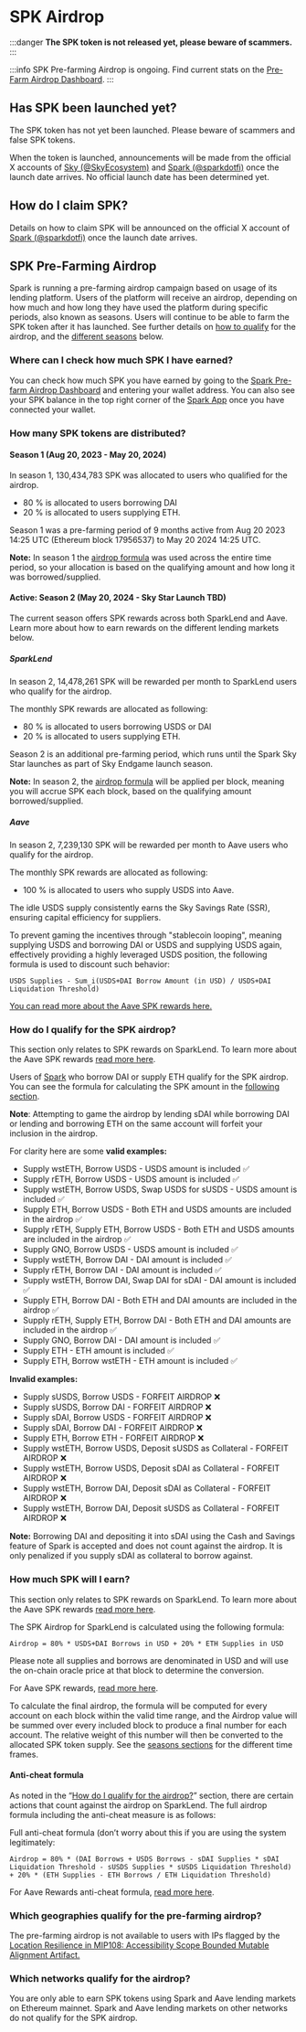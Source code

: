 # SPK Airdrop

:::danger
**The SPK token is not released yet, please beware of scammers.**
:::

:::info
SPK Pre-farming Airdrop is ongoing. Find current stats on the [Pre-Farm Airdrop Dashboard](https://spark.blockanalitica.com/v1/ethereum/airdrop/).
:::

## Has SPK been launched yet?

The SPK token has not yet been launched. Please beware of scammers and false SPK tokens.

When the token is launched, announcements will be made from the official X accounts of [Sky (@SkyEcosystem)](https://x.com/SkyEcosystem) and [Spark (@sparkdotfi)](https://x.com/sparkdotfi) once the launch date arrives. No official launch date has been determined yet.

## How do I claim SPK?

Details on how to claim SPK will be announced on the official X account of [Spark (@sparkdotfi)](https://x.com/sparkdotfi) once the launch date arrives.

## SPK Pre-Farming Airdrop

Spark is running a pre-farming airdrop campaign based on usage of its lending platform. Users of the platform will receive an airdrop, depending on how much and how long they have used the platform during specific periods, also known as seasons. Users will continue to be able to farm the SPK token after it has launched. See further details on [how to qualify](#how-do-i-qualify-for-the-spk-airdrop) for the airdrop, and the [different seasons](#season-1-aug-20-2023-may-20-2024) below.

### Where can I check how much SPK I have earned?
You can check how much SPK you have earned by going to the [Spark Pre-farm Airdrop Dashboard](https://spark.blockanalitica.com/v1/ethereum/airdrop/) and entering your wallet address. You can also see your SPK balance in the top right corner of the [Spark App](https://app.spark.fi/) once you have connected your wallet.

### How many SPK tokens are distributed?

#### Season 1 (Aug 20, 2023 - May 20, 2024)

In season 1, 130,434,783 SPK was allocated to users who qualified for the airdrop.

* 80 % is allocated to users borrowing DAI
* 20 % is allocated to users supplying ETH.

Season 1 was a pre-farming period of 9 months active from Aug 20 2023 14:25 UTC (Ethereum block 17956537) to May 20 2024 14:25 UTC.

**Note:** In season 1 the [airdrop formula](#how-much-spk-will-i-earn) was used across the entire time period, so your allocation is based on the qualifying amount and how long it was borrowed/supplied.

#### Active: Season 2 (May 20, 2024 - Sky Star Launch TBD)

The current season offers SPK rewards across both SparkLend and Aave. Learn more about how to earn rewards on the different lending markets below.

##### SparkLend

In season 2, 14,478,261 SPK will be rewarded per month to SparkLend users who qualify for the airdrop.

The monthly SPK rewards are allocated as following:

* 80 % is allocated to users borrowing USDS or DAI
* 20 % is allocated to users supplying ETH.

Season 2 is an additional pre-farming period, which runs until the Spark Sky Star launches as part of Sky Endgame launch season.

**Note:** In season 2, the [airdrop formula](#how-much-spk-will-i-earn) will be applied per block, meaning you will accrue SPK each block, based on the qualifying amount borrowed/supplied.

##### Aave

In season 2, 7,239,130 SPK will be rewarded per month to Aave users who qualify for the airdrop.

The monthly SPK rewards are allocated as following:

* 100 % is allocated to users who supply USDS into Aave.

The idle USDS supply consistently earns the Sky Savings Rate (SSR), ensuring capital efficiency for suppliers.

To prevent gaming the incentives through "stablecoin looping", meaning supplying USDS and borrowing DAI or USDS and supplying USDS again, effectively providing a highly leveraged USDS position, the following formula is used to discount such behavior:

`USDS Supplies - Sum_i(USDS+DAI Borrow Amount (in USD) / USDS+DAI Liquidation Threshold)`

[You can read more about the Aave SPK rewards here.](https://forum.sky.money/t/spark-proposal-for-integrations-into-aave/25005#p-98707-h-1-usds-incentives-program-2)

### How do I qualify for the SPK airdrop?

This section only relates to SPK rewards on SparkLend. To learn more about the Aave SPK rewards [read more here](#aave).

Users of [Spark](http://app.spark.fi) who borrow DAI or supply ETH qualify for the SPK airdrop. You can see the formula for calculating the SPK amount in the [following section](#how-many-spk-tokens-are-distributed).

**Note**: Attempting to game the airdrop by lending sDAI while borrowing DAI or lending and borrowing ETH on the same account will forfeit your inclusion in the airdrop.

For clarity here are some **valid examples:**

* Supply wstETH, Borrow USDS - USDS amount is included ✅
* Supply rETH, Borrow USDS - USDS amount is included ✅
* Supply wstETH, Borrow USDS, Swap USDS for sUSDS - USDS amount is included ✅
* Supply ETH, Borrow USDS - Both ETH and USDS amounts are included in the airdrop ✅
* Supply rETH, Supply ETH, Borrow USDS - Both ETH and USDS amounts are included in the airdrop ✅
* Supply GNO, Borrow USDS - USDS amount is included ✅
* Supply wstETH, Borrow DAI - DAI amount is included ✅
* Supply rETH, Borrow DAI - DAI amount is included ✅
* Supply wstETH, Borrow DAI, Swap DAI for sDAI - DAI amount is included ✅
* Supply ETH, Borrow DAI - Both ETH and DAI amounts are included in the airdrop ✅
* Supply rETH, Supply ETH, Borrow DAI - Both ETH and DAI amounts are included in the airdrop ✅
* Supply GNO, Borrow DAI - DAI amount is included ✅
* Supply ETH - ETH amount is included ✅
* Supply ETH, Borrow wstETH - ETH amount is included ✅

**Invalid examples:**

* Supply sUSDS, Borrow USDS - FORFEIT AIRDROP ❌
* Supply sUSDS, Borrow DAI - FORFEIT AIRDROP ❌
* Supply sDAI, Borrow USDS - FORFEIT AIRDROP ❌
* Supply sDAI, Borrow DAI - FORFEIT AIRDROP ❌
* Supply ETH, Borrow ETH - FORFEIT AIRDROP ❌
* Supply wstETH, Borrow USDS, Deposit sUSDS as Collateral - FORFEIT AIRDROP ❌
* Supply wstETH, Borrow USDS, Deposit sDAI as Collateral - FORFEIT AIRDROP ❌
* Supply wstETH, Borrow DAI, Deposit sDAI as Collateral - FORFEIT AIRDROP ❌
* Supply wstETH, Borrow DAI, Deposit sUSDS as Collateral - FORFEIT AIRDROP ❌

**Note:** Borrowing DAI and depositing it into sDAI using the Cash and Savings feature of Spark is accepted and does not count against the airdrop. It is only penalized if you supply sDAI as collateral to borrow against.

### How much SPK will I earn?

This section only relates to SPK rewards on SparkLend. To learn more about the Aave SPK rewards [read more here](#aave).

The SPK Airdrop for SparkLend is calculated using the following formula:

`Airdrop = 80% * USDS+DAI Borrows in USD + 20% * ETH Supplies in USD`

Please note all supplies and borrows are denominated in USD and will use the on-chain oracle price at that block to determine the conversion.

For Aave SPK rewards, [read more here](#aave).

To calculate the final airdrop, the formula will be computed for every account on each block within the valid time range, and the Airdrop value will be summed over every included block to produce a final number for each account. The relative weight of this number will then be converted to the allocated SPK token supply. See the [seasons sections](#season-1-aug-20-2023-may-20-2024) for the different time frames.

#### Anti-cheat formula

As noted in the “[How do I qualify for the airdrop?](#how-do-i-qualify-for-the-spk-airdrop)” section, there are certain actions that count against the airdrop on SparkLend. The full airdrop formula including the anti-cheat measure is as follows:

Full anti-cheat formula (don’t worry about this if you are using the system legitimately:

`Airdrop = 80% * (DAI Borrows + USDS Borrows - sDAI Supplies * sDAI Liquidation Threshold - sUSDS Supplies * sUSDS Liquidation Threshold) + 20% * (ETH Supplies - ETH Borrows / ETH Liquidation Threshold)`

For Aave Rewards anti-cheat formula, [read more here](#aave).

### Which geographies qualify for the pre-farming airdrop?

The pre-farming airdrop is not available to users with IPs flagged by the [Location Resilience in MIP108: Accessibility Scope Bounded Mutable Alignment Artifact.](https://mips.makerdao.com/mips/details/MIP108#8-location-resilience)

### Which networks qualify for the airdrop?

You are only able to earn SPK tokens using Spark and Aave lending markets on Ethereum mainnet. Spark and Aave lending markets on other networks do not qualify for the SPK airdrop.
